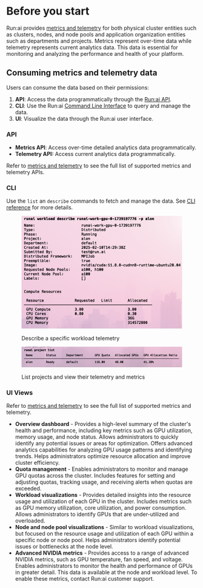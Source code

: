# Before you start

Run:ai provides [metrics and telemetry](metrics-api.md) for both physical cluster entities such as clusters, nodes, and node pools and application organization entities such as departments and projects. Metrics represent over-time data while telemetry represents current analytics data. This data is essential for monitoring and analyzing the performance and health of your platform.

## Consuming metrics and telemetry data

Users can consume the data based on their permissions:

1. **API**: Access the data programmatically through the [Run:ai API](../api-reference/admin-rest-api/overview.md).
2. **CLI**: Use the Run:ai [Command Line Interface](../cli-reference/) to query and manage the data.
3. **UI**: Visualize the data through the Run:ai user interface.

### **API**

* **Metrics API**: Access over-time detailed analytics data programmatically.
* **Telemetry API:** Access current analytics data programmatically.&#x20;

Refer to [metrics and telemetry](metrics-api.md) to see the full list of supported metrics and telemetry APIs.

### **CLI**

Use the `list` an `describe` commands to fetch and manage the data. See [CLI reference](../cli-reference/runai.md) for more details.

<figure><img src="../.gitbook/assets/2025-02-10_16-33-31.png" alt=""><figcaption><p>Describe a specific workload telemetry</p></figcaption></figure>



<figure><img src="../.gitbook/assets/2025-02-10_16-33-12.png" alt=""><figcaption><p>List projects and view their telemetry and metrics</p></figcaption></figure>

### **UI Views**

Refer to [metrics and telemetry](metrics-api.md) to see the full list of supported metrics and telemetry.

* **Overview dashboard** - Provides a high-level summary of the cluster's health and performance, including key metrics such as GPU utilization, memory usage, and node status. Allows administrators to quickly identify any potential issues or areas for optimization. Offers advanced analytics capabilities for analyzing GPU usage patterns and identifying trends. Helps administrators optimize resource allocation and improve cluster efficiency.
* **Quota management** - Enables administrators to monitor and manage GPU quotas across the cluster. Includes features for setting and adjusting quotas, tracking usage, and receiving alerts when quotas are exceeded.
* **Workload visualizations** - Provides detailed insights into the resource usage and utilization of each GPU in the cluster. Includes metrics such as GPU memory utilization, core utilization, and power consumption. Allows administrators to identify GPUs that are under-utilized and overloaded.
* **Node and node pool visualizations** - Similar to workload visualizations, but focused on the resource usage and utilization of each GPU within a specific node or node pool. Helps administrators identify potential issues or bottlenecks at the node level.
* **Advanced NVIDIA metrics** - Provides access to a range of advanced NVIDIA metrics, such as GPU temperature, fan speed, and voltage. Enables administrators to monitor the health and performance of GPUs in greater detail. This data is available at the node and workload level. To enable these metrics, contact Run:ai customer support.
